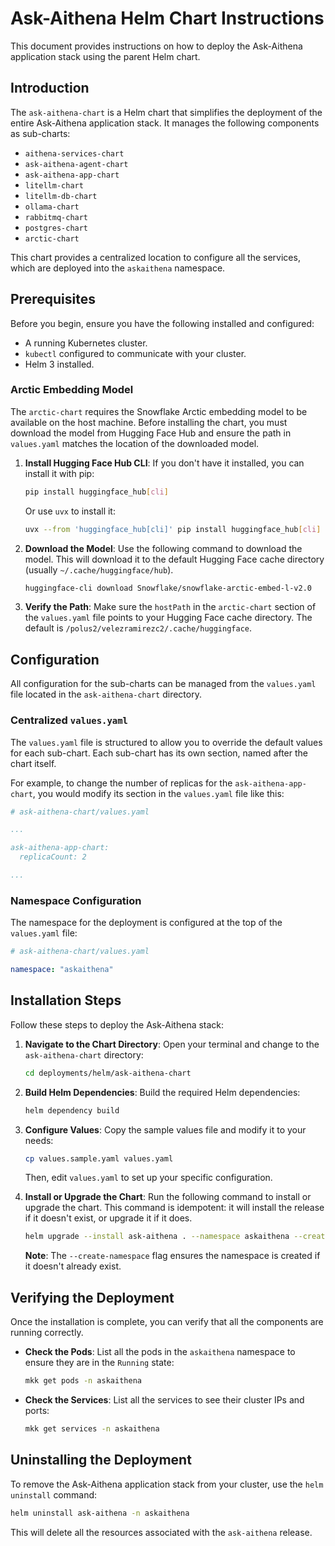 # Ask-Aithena Helm Chart Instructions

This document provides instructions on how to deploy the Ask-Aithena application stack using the parent Helm chart.

## Introduction

The `ask-aithena-chart` is a Helm chart that simplifies the deployment of the entire Ask-Aithena application stack. It manages the following components as sub-charts:

- `aithena-services-chart`
- `ask-aithena-agent-chart`
- `ask-aithena-app-chart`
- `litellm-chart`
- `litellm-db-chart`
- `ollama-chart`
- `rabbitmq-chart`
- `postgres-chart`
- `arctic-chart`

This chart provides a centralized location to configure all the services, which are deployed into the `askaithena` namespace.

## Prerequisites

Before you begin, ensure you have the following installed and configured:

- A running Kubernetes cluster.
- `kubectl` configured to communicate with your cluster.
- Helm 3 installed.

### Arctic Embedding Model

The `arctic-chart` requires the Snowflake Arctic embedding model to be available on the host machine. Before installing the chart, you must download the model from Hugging Face Hub and ensure the path in `values.yaml` matches the location of the downloaded model.

1.  **Install Hugging Face Hub CLI**:
    If you don't have it installed, you can install it with pip:
    ```sh
    pip install huggingface_hub[cli]
    ```
    Or use `uvx` to install it:
    ```sh
    uvx --from 'huggingface_hub[cli]' pip install huggingface_hub[cli]
    ```

2.  **Download the Model**:
    Use the following command to download the model. This will download it to the default Hugging Face cache directory (usually `~/.cache/huggingface/hub`).
    ```sh
    huggingface-cli download Snowflake/snowflake-arctic-embed-l-v2.0
    ```

3.  **Verify the Path**:
    Make sure the `hostPath` in the `arctic-chart` section of the `values.yaml` file points to your Hugging Face cache directory. The default is `/polus2/velezramirezc2/.cache/huggingface`.

## Configuration

All configuration for the sub-charts can be managed from the `values.yaml` file located in the `ask-aithena-chart` directory.

### Centralized `values.yaml`

The `values.yaml` file is structured to allow you to override the default values for each sub-chart. Each sub-chart has its own section, named after the chart itself.

For example, to change the number of replicas for the `ask-aithena-app-chart`, you would modify its section in the `values.yaml` file like this:

```yaml
# ask-aithena-chart/values.yaml

...

ask-aithena-app-chart:
  replicaCount: 2

...
```

### Namespace Configuration

The namespace for the deployment is configured at the top of the `values.yaml` file:

```yaml
# ask-aithena-chart/values.yaml

namespace: "askaithena"
```

## Installation Steps

Follow these steps to deploy the Ask-Aithena stack:

1.  **Navigate to the Chart Directory**:
    Open your terminal and change to the `ask-aithena-chart` directory:
    ```sh
    cd deployments/helm/ask-aithena-chart
    ```

2.  **Build Helm Dependencies**:
    Build the required Helm dependencies:
    ```sh
    helm dependency build
    ```

3.  **Configure Values**:
    Copy the sample values file and modify it to your needs:
    ```sh
    cp values.sample.yaml values.yaml
    ```
    Then, edit `values.yaml` to set up your specific configuration.

4.  **Install or Upgrade the Chart**:
    Run the following command to install or upgrade the chart. This command is idempotent: it will install the release if it doesn't exist, or upgrade it if it does.
    ```sh
    helm upgrade --install ask-aithena . --namespace askaithena --create-namespace
    ```
    **Note**: The `--create-namespace` flag ensures the namespace is created if it doesn't already exist.

## Verifying the Deployment

Once the installation is complete, you can verify that all the components are running correctly.

-   **Check the Pods**:
    List all the pods in the `askaithena` namespace to ensure they are in the `Running` state:
    ```sh
    mkk get pods -n askaithena
    ```

-   **Check the Services**:
    List all the services to see their cluster IPs and ports:
    ```sh
    mkk get services -n askaithena
    ```

## Uninstalling the Deployment

To remove the Ask-Aithena application stack from your cluster, use the `helm uninstall` command:

```sh
helm uninstall ask-aithena -n askaithena
```

This will delete all the resources associated with the `ask-aithena` release.
